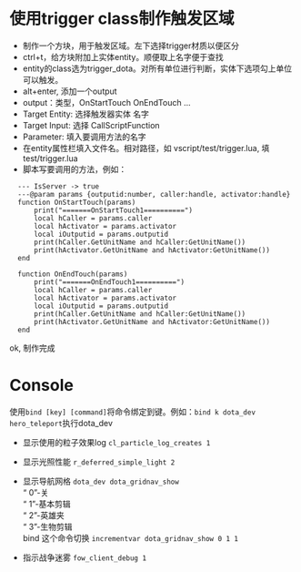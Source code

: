 # 使用trigger class制作触发区域

  * 制作一个方块，用于触发区域。左下选择trigger材质以便区分
  * ctrl+t，给方块附加上实体entity。顺便取上名字便于查找
  * entity的class选为trigger_dota。对所有单位进行判断，实体下选项勾上单位可以触发。
  * alt+enter, 添加一个output
  * output：类型，OnStartTouch OnEndTouch ...
  * Target Entity: 选择触发器实体 名字
  * Target Input: 选择 CallScriptFunction
  * Parameter: 填入要调用方法的名字
  * 在entity属性栏填入文件名。相对路径，如 vscript/test/trigger.lua, 填 test/trigger.lua
  * 脚本写要调用的方法，例如：

  ```
	--- IsServer -> true
	---@param params {outputid:number, caller:handle, activator:handle}
	function OnStartTouch(params)
		print("=======OnStartTouch1==========")
		local hCaller = params.caller
		local hActivator = params.activator
		local iOutputid = params.outputid
		print(hCaller.GetUnitName and hCaller:GetUnitName())
		print(hActivator.GetUnitName and hActivator:GetUnitName())
	end

	function OnEndTouch(params)
		print("=======OnEndTouch1==========")
		local hCaller = params.caller
		local hActivator = params.activator
		local iOutputid = params.outputid
		print(hCaller.GetUnitName and hCaller:GetUnitName())
		print(hActivator.GetUnitName and hActivator:GetUnitName())
	end
  ```
  ok, 制作完成

# Console
使用`bind [key] [command]`将命令绑定到键。例如：`bind k dota_dev hero_teleport`执行dota_dev

* 显示使用的粒子效果log
`cl_particle_log_creates 1`

* 显示光照性能
`r_deferred_simple_light 2`

* 显示导航网格
`dota_dev dota_gridnav_show`  
“ 0”-关  
“ 1”-基本剪辑  
“ 2”-英雄夹  
“ 3”-生物剪辑  
bind 这个命令切换 `incrementvar dota_gridnav_show 0 1 1`

* 指示战争迷雾
`fow_client_debug 1`